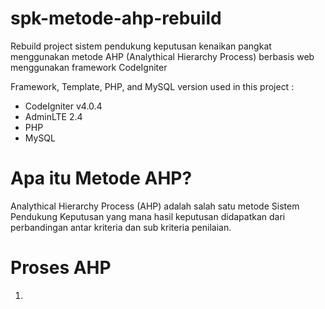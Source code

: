 # spk-metode-ahp-rebuild

Rebuild project sistem pendukung keputusan kenaikan pangkat menggunakan metode AHP (Analythical Hierarchy Process) berbasis web menggunakan framework CodeIgniter

Framework, Template, PHP, and MySQL version used in this project :
- CodeIgniter v4.0.4
- AdminLTE 2.4
- PHP
- MySQL

# Apa itu Metode AHP?
  Analythical Hierarchy Process (AHP) adalah salah satu metode Sistem Pendukung Keputusan yang mana hasil keputusan didapatkan dari perbandingan antar kriteria dan sub kriteria penilaian.

# Proses AHP
1.
